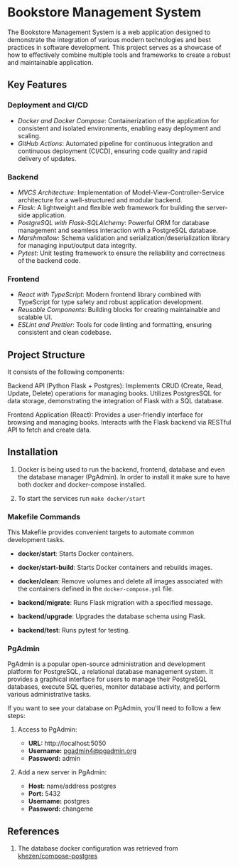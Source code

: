 # Bookstore Management System

The Bookstore Management System is a web application designed to demonstrate the integration of various modern technologies and best practices in software development. This project serves as a showcase of how to effectively combine multiple tools and frameworks to create a robust and maintainable application.

## Key Features

### Deployment and CI/CD

- _Docker and Docker Compose_: Containerization of the application for consistent and isolated environments, enabling easy deployment and scaling.
- _GitHub Actions_: Automated pipeline for continuous integration and continuous deployment (CI/CD), ensuring code quality and rapid delivery of updates.

### Backend

- _MVCS Architecture_: Implementation of Model-View-Controller-Service architecture for a well-structured and modular backend.
- _Flask_: A lightweight and flexible web framework for building the server-side application.
- _PostgreSQL with Flask-SQLAlchemy_: Powerful ORM for database management and seamless interaction with a PostgreSQL database.
- _Marshmallow_: Schema validation and serialization/deserialization library for managing input/output data integrity.
- _Pytest_: Unit testing framework to ensure the reliability and correctness of the backend code.

### Frontend

- _React with TypeScript_: Modern frontend library combined with TypeScript for type safety and robust application development.
- _Reusable Components_: Building blocks for creating maintainable and scalable UI.
- _ESLint and Prettier_: Tools for code linting and formatting, ensuring consistent and clean codebase.

## Project Structure

It consists of the following components:

Backend API (Python Flask + Postgres): Implements CRUD (Create, Read, Update, Delete) operations for managing books. Utilizes PostgresSQL for data storage, demonstrating the integration of Flask with a SQL database.

Frontend Application (React): Provides a user-friendly interface for browsing and managing books. Interacts with the Flask backend via RESTful API to fetch and create data.

## Installation

1. Docker is being used to run the backend, frontend, database and even the database manager (PgAdmin). In order to install it make sure to have both docker and docker-compose installed.

2. To start the services run `make docker/start`

### Makefile Commands

This Makefile provides convenient targets to automate common development tasks.

- **docker/start**: Starts Docker containers.

- **docker/start-build**: Starts Docker containers and rebuilds images.

- **docker/clean**: Remove volumes and delete all images associated with the containers defined in the `docker-compose.yml` file.

- **backend/migrate**: Runs Flask migration with a specified message.

- **backend/upgrade**: Upgrades the database schema using Flask.

- **backend/test**: Runs pytest for testing.

### PgAdmin

PgAdmin is a popular open-source administration and development platform for PostgreSQL, a relational database management system. It provides a graphical interface for users to manage their PostgreSQL databases, execute SQL queries, monitor database activity, and perform various administrative tasks.

If you want to see your database on PgAdmin, you'll need to follow a few steps:

1. Access to PgAdmin:

   - **URL:** http://localhost:5050
   - **Username:** pgadmin4@pgadmin.org
   - **Password:** admin

2. Add a new server in PgAdmin:
   - **Host:** name/address postgres
   - **Port:** 5432
   - **Username:** postgres
   - **Password:** changeme

## References

1. The database docker configuration was retrieved from [khezen/compose-postgres](https://github.com/khezen/compose-postgres/tree/master)
